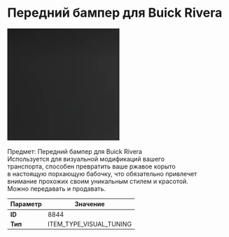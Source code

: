 # Передний бампер для Buick Rivera

![Item Image](../img/8844.webp?raw=true)

Предмет: Передний бампер для Buick Rivera<br>Используется для визуальной модификаций вашего<br>транспорта, способен превратить ваше ржавое корыто<br>в настоящую порхающую бабочку, что обязательно привлечет<br>внимание прохожих своим уникальным стилем и красотой.<br>Можно передавать и продавать.


| Параметр | Значение |
|----------|----------|
| **ID** | 8844 |
| **Тип** | ITEM_TYPE_VISUAL_TUNING |

